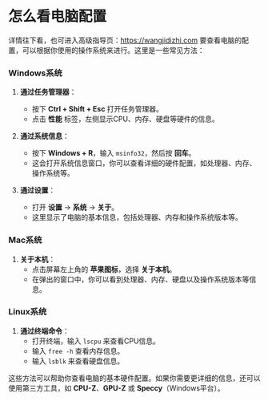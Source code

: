 # 怎么看电脑配置
详情往下看，也可进入高级指导页：https://wangjidizhi.com
要查看电脑的配置，可以根据你使用的操作系统来进行。这里是一些常见方法：

### Windows系统
1. **通过任务管理器**：
   - 按下 **Ctrl + Shift + Esc** 打开任务管理器。
   - 点击 **性能** 标签，左侧显示CPU、内存、硬盘等硬件的信息。
   
2. **通过系统信息**：
   - 按下 **Windows + R**，输入 `msinfo32`，然后按 **回车**。
   - 这会打开系统信息窗口，你可以查看详细的硬件配置，如处理器、内存、操作系统等。

3. **通过设置**：
   - 打开 **设置** -> **系统** -> **关于**。
   - 这里显示了电脑的基本信息，包括处理器、内存和操作系统版本等。

### Mac系统
1. **关于本机**：
   - 点击屏幕左上角的 **苹果图标**，选择 **关于本机**。
   - 在弹出的窗口中，你可以看到处理器、内存、硬盘以及操作系统版本等信息。

### Linux系统
1. **通过终端命令**：
   - 打开终端，输入 `lscpu` 来查看CPU信息。
   - 输入 `free -h` 查看内存信息。
   - 输入 `lsblk` 来查看硬盘信息。

这些方法可以帮助你查看电脑的基本硬件配置。如果你需要更详细的信息，还可以使用第三方工具，如 **CPU-Z**、**GPU-Z** 或 **Speccy**（Windows平台）。

